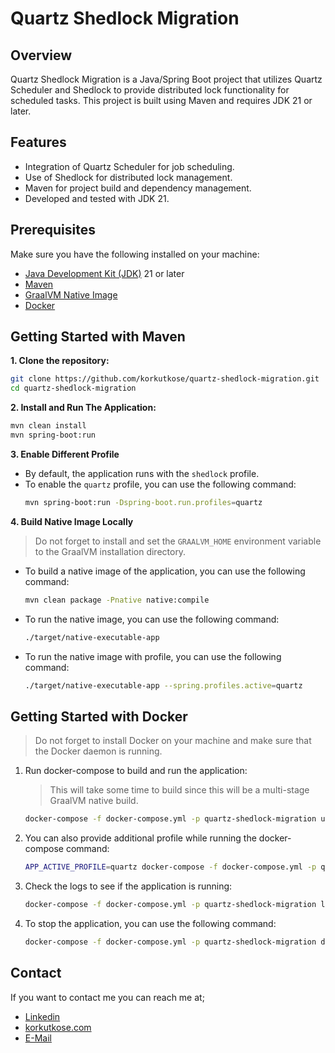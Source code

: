 # Quartz Shedlock Migration

## Overview

Quartz Shedlock Migration is a Java/Spring Boot project that utilizes
Quartz Scheduler and Shedlock to provide distributed lock functionality
for scheduled tasks. This project is built using Maven and requires JDK 21 or later.

## Features

- Integration of Quartz Scheduler for job scheduling.
- Use of Shedlock for distributed lock management.
- Maven for project build and dependency management.
- Developed and tested with JDK 21.

## Prerequisites

Make sure you have the following installed on your machine:

- [Java Development Kit (JDK)](https://www.oracle.com/java/technologies/javase-downloads.html) 21 or later
- [Maven](https://maven.apache.org/download.cgi)
- [GraalVM Native Image](https://www.graalvm.org)
- [Docker](https://www.docker.com)

## Getting Started with Maven

**1. Clone the repository:**

   ```bash
   git clone https://github.com/korkutkose/quartz-shedlock-migration.git
   cd quartz-shedlock-migration
   ```

**2. Install and Run The Application:**

   ```bash
   mvn clean install
   mvn spring-boot:run 
   ```

**3. Enable Different Profile**

* By default, the application runs with the `shedlock` profile.
* To enable the `quartz` profile, you can use the following command:
  ```bash
  mvn spring-boot:run -Dspring-boot.run.profiles=quartz
  ```

**4. Build Native Image Locally**

> Do not forget to install and set the `GRAALVM_HOME` environment variable to the GraalVM installation directory.

* To build a native image of the application, you can use the following command:
  ```bash
  mvn clean package -Pnative native:compile
  ```
* To run the native image, you can use the following command:
  ```bash
  ./target/native-executable-app 
  ```
* To run the native image with profile, you can use the following command:
  ```bash
  ./target/native-executable-app --spring.profiles.active=quartz
  ```

## Getting Started with Docker

> Do not forget to install Docker on your machine and make sure that the Docker daemon is running.

1. Run docker-compose to build and run the application:
   > This will take some time to build since this will be a multi-stage GraalVM native build.
    ```bash
    docker-compose -f docker-compose.yml -p quartz-shedlock-migration up -d
    ```
2. You can also provide additional profile while running the docker-compose command:
    ```bash
    APP_ACTIVE_PROFILE=quartz docker-compose -f docker-compose.yml -p quartz-shedlock-migration up -d
    ```
3. Check the logs to see if the application is running:
    ```bash
    docker-compose -f docker-compose.yml -p quartz-shedlock-migration logs -f
    ```
4. To stop the application, you can use the following command:
    ```bash
    docker-compose -f docker-compose.yml -p quartz-shedlock-migration down
   ```

## Contact

If you want to contact me you can reach me at;

* [Linkedin](https://www.linkedin.com/in/korkutkose/)
* [korkutkose.com](https://korkutkose.com)
* [E-Mail](mailto:korkut_kose@hotmail.com)

